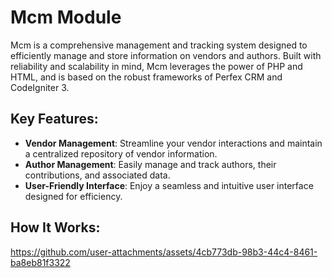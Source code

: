 
# Mcm Module

Mcm  is a comprehensive management and tracking system designed to efficiently manage and store information on vendors and authors. Built with reliability and scalability in mind, Mcm leverages the power of PHP and HTML, and is based on the robust frameworks of Perfex CRM and CodeIgniter 3.

## Key Features:
- **Vendor Management**: Streamline your vendor interactions and maintain a centralized repository of vendor information.
- **Author Management**: Easily manage and track authors, their contributions, and associated data.
- **User-Friendly Interface**: Enjoy a seamless and intuitive user interface designed for efficiency.

## How It Works:

https://github.com/user-attachments/assets/4cb773db-98b3-44c4-8461-ba8eb81f3322
